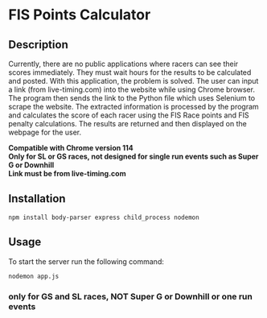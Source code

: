 # FIS Points Calculator #
## Description ##
Currently, there are no public applications where racers can see their scores immediately. They must wait hours for the results to be calculated and posted. With this application, the problem is solved. The user can input a link (from live-timing.com) into the website while using Chrome browser. The program then sends the link to the Python file which uses Selenium to scrape the website. The extracted information is processed by the program and calculates the score of each racer using the FIS Race points and FIS penalty calculations. The results are returned and then displayed on the webpage for the user.

**Compatible with Chrome version 114**\
**Only for SL or GS races, not designed for single run events such as Super G or Downhill**\
**Link must be from live-timing.com**

## Installation ##
```
npm install body-parser express child_process nodemon
```


## Usage ##
To start the server run the following command:
```
nodemon app.js
```



### only for GS and SL races, NOT Super G or Downhill or one run events ###